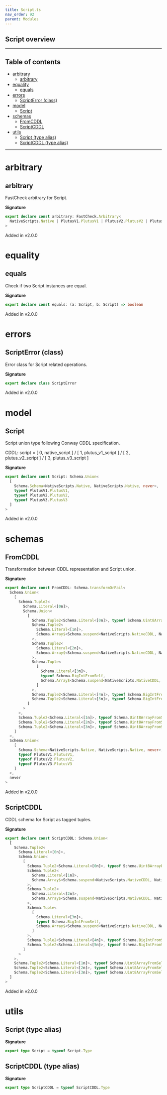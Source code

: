 ```yaml
---
title: Script.ts
nav_order: 92
parent: Modules
---
```


## Script overview

---

<h2 class="text-delta">Table of contents</h2>

- [arbitrary](#arbitrary)
  - [arbitrary](#arbitrary-1)
- [equality](#equality)
  - [equals](#equals)
- [errors](#errors)
  - [ScriptError (class)](#scripterror-class)
- [model](#model)
  - [Script](#script)
- [schemas](#schemas)
  - [FromCDDL](#fromcddl)
  - [ScriptCDDL](#scriptcddl)
- [utils](#utils)
  - [Script (type alias)](#script-type-alias)
  - [ScriptCDDL (type alias)](#scriptcddl-type-alias)

---

# arbitrary

## arbitrary

FastCheck arbitrary for Script.

**Signature**

```ts
export declare const arbitrary: FastCheck.Arbitrary<
  NativeScripts.Native | PlutusV1.PlutusV1 | PlutusV2.PlutusV2 | PlutusV3.PlutusV3
>
```

Added in v2.0.0

# equality

## equals

Check if two Script instances are equal.

**Signature**

```ts
export declare const equals: (a: Script, b: Script) => boolean
```

Added in v2.0.0

# errors

## ScriptError (class)

Error class for Script related operations.

**Signature**

```ts
export declare class ScriptError
```

Added in v2.0.0

# model

## Script

Script union type following Conway CDDL specification.

CDDL:
script =
[ 0, native_script ]
/ [ 1, plutus_v1_script ]
/ [ 2, plutus_v2_script ]
/ [ 3, plutus_v3_script ]

**Signature**

```ts
export declare const Script: Schema.Union<
  [
    Schema.Schema<NativeScripts.Native, NativeScripts.Native, never>,
    typeof PlutusV1.PlutusV1,
    typeof PlutusV2.PlutusV2,
    typeof PlutusV3.PlutusV3
  ]
>
```

Added in v2.0.0

# schemas

## FromCDDL

Transformation between CDDL representation and Script union.

**Signature**

```ts
export declare const FromCDDL: Schema.transformOrFail<
  Schema.Union<
    [
      Schema.Tuple2<
        Schema.Literal<[0n]>,
        Schema.Union<
          [
            Schema.Tuple2<Schema.Literal<[0n]>, typeof Schema.Uint8ArrayFromSelf>,
            Schema.Tuple2<
              Schema.Literal<[1n]>,
              Schema.Array$<Schema.suspend<NativeScripts.NativeCDDL, NativeScripts.NativeCDDL, never>>
            >,
            Schema.Tuple2<
              Schema.Literal<[2n]>,
              Schema.Array$<Schema.suspend<NativeScripts.NativeCDDL, NativeScripts.NativeCDDL, never>>
            >,
            Schema.Tuple<
              [
                Schema.Literal<[3n]>,
                typeof Schema.BigIntFromSelf,
                Schema.Array$<Schema.suspend<NativeScripts.NativeCDDL, NativeScripts.NativeCDDL, never>>
              ]
            >,
            Schema.Tuple2<Schema.Literal<[4n]>, typeof Schema.BigIntFromSelf>,
            Schema.Tuple2<Schema.Literal<[5n]>, typeof Schema.BigIntFromSelf>
          ]
        >
      >,
      Schema.Tuple2<Schema.Literal<[1n]>, typeof Schema.Uint8ArrayFromSelf>,
      Schema.Tuple2<Schema.Literal<[2n]>, typeof Schema.Uint8ArrayFromSelf>,
      Schema.Tuple2<Schema.Literal<[3n]>, typeof Schema.Uint8ArrayFromSelf>
    ]
  >,
  Schema.Union<
    [
      Schema.Schema<NativeScripts.Native, NativeScripts.Native, never>,
      typeof PlutusV1.PlutusV1,
      typeof PlutusV2.PlutusV2,
      typeof PlutusV3.PlutusV3
    ]
  >,
  never
>
```

Added in v2.0.0

## ScriptCDDL

CDDL schema for Script as tagged tuples.

**Signature**

```ts
export declare const ScriptCDDL: Schema.Union<
  [
    Schema.Tuple2<
      Schema.Literal<[0n]>,
      Schema.Union<
        [
          Schema.Tuple2<Schema.Literal<[0n]>, typeof Schema.Uint8ArrayFromSelf>,
          Schema.Tuple2<
            Schema.Literal<[1n]>,
            Schema.Array$<Schema.suspend<NativeScripts.NativeCDDL, NativeScripts.NativeCDDL, never>>
          >,
          Schema.Tuple2<
            Schema.Literal<[2n]>,
            Schema.Array$<Schema.suspend<NativeScripts.NativeCDDL, NativeScripts.NativeCDDL, never>>
          >,
          Schema.Tuple<
            [
              Schema.Literal<[3n]>,
              typeof Schema.BigIntFromSelf,
              Schema.Array$<Schema.suspend<NativeScripts.NativeCDDL, NativeScripts.NativeCDDL, never>>
            ]
          >,
          Schema.Tuple2<Schema.Literal<[4n]>, typeof Schema.BigIntFromSelf>,
          Schema.Tuple2<Schema.Literal<[5n]>, typeof Schema.BigIntFromSelf>
        ]
      >
    >,
    Schema.Tuple2<Schema.Literal<[1n]>, typeof Schema.Uint8ArrayFromSelf>,
    Schema.Tuple2<Schema.Literal<[2n]>, typeof Schema.Uint8ArrayFromSelf>,
    Schema.Tuple2<Schema.Literal<[3n]>, typeof Schema.Uint8ArrayFromSelf>
  ]
>
```

Added in v2.0.0

# utils

## Script (type alias)

**Signature**

```ts
export type Script = typeof Script.Type
```

## ScriptCDDL (type alias)

**Signature**

```ts
export type ScriptCDDL = typeof ScriptCDDL.Type
```

